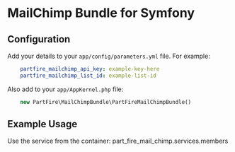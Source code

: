 # MailChimp Bundle for Symfony

## Configuration

Add your details to your `app/config/parameters.yml` file.  For example:
```yaml
    partfire_mailchimp_api_key: example-key-here
    partfire_mailchimp_list_id: example-list-id
```
Also add to your `app/AppKernel.php` file:

```php
    new PartFire\MailChimpBundle\PartFireMailChimpBundle()
```

## Example Usage

Use the service from the container: part_fire_mail_chimp.services.members